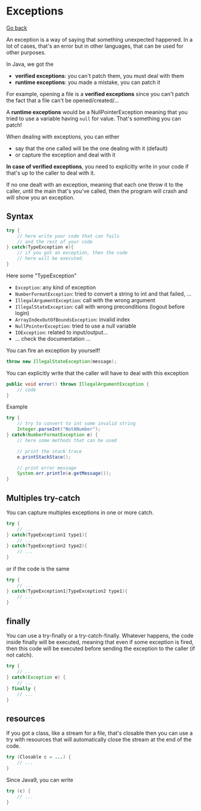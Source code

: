 # Exceptions

[Go back](..)

An exception is a way of saying that something unexpected
happened. In a lot of cases, that's an error but in other
languages, that can be used for other purposes.

In Java, we got the

* **verified exceptions**: you can't patch them, you must deal with them
* **runtime exceptions**: you made a mistake, you can patch it

For example, opening a file is a **verified exceptions** since
you can't patch the fact that a file can't be opened/created/...

A **runtime exceptions** would be a NullPointerException meaning that
you tried to use a variable having ``null`` for value. That's something
you can patch!

When dealing with exceptions, you can either

* say that the one called will be the one dealing with it (default)
* or capture the exception and deal with it

**In case of verified exceptions**, you need to explicitly
write in your code if that's up to the caller to deal with it.

If no one dealt with an exception, meaning that each one throw
it to the caller, until the main that's you've called, then
the program will crash and will show you an exception.

<div class="sr"></div>

## Syntax

```java
try {
    // here write your code that can fails
    // and the rest of your code
} catch(TypeException e){
    // if you got an exception, then the code
    // here will be executed.
}
```

Here some "TypeException"

* ``Exception``: any kind of exception
* ``NumberFormatException``: tried to convert a string to int and that failed, ...
* ``IllegalArgumentException``: call with the wrong argument
* ``IllegalStateException``: call with wrong preconditions (logout before login)
* ``ArrayIndexOutOfBoundsException``: invalid index
* ``NullPointerException``: tried to use a null variable
* ``IOException``: related to input/output...
* ... check the documentation ...

You can fire an exception by yourself!

```java
throw new IllegalStateException(message);
```

You can explicitly write that the caller will have to
deal with this exception

```java
public void error() throws IllegalArgumentException {
    // code
}
```

Example

```java
try {
    // try to convert to int some invalid string
    Integer.parseInt("NotANumber");
} catch(NumberFormatException e) {
    // here some methods that can be used

    // print the stack trace
    e.printStackStace();

    // print error message
    System.err.println(e.getMessage());
}
```

<div class="sl"></div>

## Multiples try-catch

You can capture multiples exceptions in one or more
catch.

```java
try {
    // ...
} catch(TypeException1 type1){
    // ...
} catch(TypeException2 type2){
    // ...
}
```

or if the code is the same

```java
try {
    // ...
} catch(TypeException1|TypeException2 type1){
    // ...
}
```

<div class="sr"></div>

## finally

You can use a try-finally or a try-catch-finally. Whatever happens, 
the code inside finally will be executed, meaning
that even if some exception is fired, then this code will be executed
before sending the exception to the caller (if not catch).

```java
try {
    // ...
} catch(Exception e) {
    // ...
} finally {
    // ...
}
```

<div class="sl"></div>

## resources

If you got a class, like a stream for a file, that's closable
then you can use a try with resources that will automatically
close the stream at the end of the code.

```java
try (Closable c = ...) {
    // ...
}
```

Since Java9, you can write

```java
try (c) {
    // ...
}
```